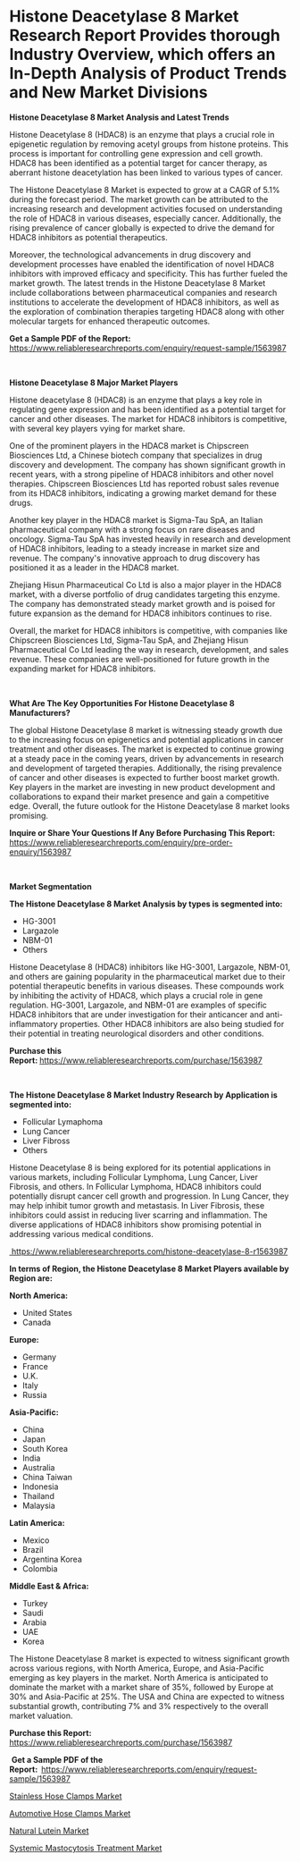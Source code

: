 <p><h1>Histone Deacetylase 8 Market Research Report Provides thorough Industry Overview, which offers an In-Depth Analysis of Product Trends and New Market Divisions</h1></p><p><strong>Histone Deacetylase 8 Market Analysis and Latest Trends</strong></p>
<p><p>Histone Deacetylase 8 (HDAC8) is an enzyme that plays a crucial role in epigenetic regulation by removing acetyl groups from histone proteins. This process is important for controlling gene expression and cell growth. HDAC8 has been identified as a potential target for cancer therapy, as aberrant histone deacetylation has been linked to various types of cancer.</p><p>The Histone Deacetylase 8 Market is expected to grow at a CAGR of 5.1% during the forecast period. The market growth can be attributed to the increasing research and development activities focused on understanding the role of HDAC8 in various diseases, especially cancer. Additionally, the rising prevalence of cancer globally is expected to drive the demand for HDAC8 inhibitors as potential therapeutics.</p><p>Moreover, the technological advancements in drug discovery and development processes have enabled the identification of novel HDAC8 inhibitors with improved efficacy and specificity. This has further fueled the market growth. The latest trends in the Histone Deacetylase 8 Market include collaborations between pharmaceutical companies and research institutions to accelerate the development of HDAC8 inhibitors, as well as the exploration of combination therapies targeting HDAC8 along with other molecular targets for enhanced therapeutic outcomes.</p></p>
<p><strong>Get a Sample PDF of the Report:&nbsp;</strong> <a href="https://www.reliableresearchreports.com/enquiry/request-sample/1563987">https://www.reliableresearchreports.com/enquiry/request-sample/1563987</a></p>
<p>&nbsp;</p>
<p><strong>Histone Deacetylase 8 Major Market Players</strong></p>
<p><p>Histone deacetylase 8 (HDAC8) is an enzyme that plays a key role in regulating gene expression and has been identified as a potential target for cancer and other diseases. The market for HDAC8 inhibitors is competitive, with several key players vying for market share.</p><p>One of the prominent players in the HDAC8 market is Chipscreen Biosciences Ltd, a Chinese biotech company that specializes in drug discovery and development. The company has shown significant growth in recent years, with a strong pipeline of HDAC8 inhibitors and other novel therapies. Chipscreen Biosciences Ltd has reported robust sales revenue from its HDAC8 inhibitors, indicating a growing market demand for these drugs.</p><p>Another key player in the HDAC8 market is Sigma-Tau SpA, an Italian pharmaceutical company with a strong focus on rare diseases and oncology. Sigma-Tau SpA has invested heavily in research and development of HDAC8 inhibitors, leading to a steady increase in market size and revenue. The company's innovative approach to drug discovery has positioned it as a leader in the HDAC8 market.</p><p>Zhejiang Hisun Pharmaceutical Co Ltd is also a major player in the HDAC8 market, with a diverse portfolio of drug candidates targeting this enzyme. The company has demonstrated steady market growth and is poised for future expansion as the demand for HDAC8 inhibitors continues to rise.</p><p>Overall, the market for HDAC8 inhibitors is competitive, with companies like Chipscreen Biosciences Ltd, Sigma-Tau SpA, and Zhejiang Hisun Pharmaceutical Co Ltd leading the way in research, development, and sales revenue. These companies are well-positioned for future growth in the expanding market for HDAC8 inhibitors.</p></p>
<p>&nbsp;</p>
<p><strong>What Are The Key Opportunities For Histone Deacetylase 8 Manufacturers?</strong></p>
<p><p>The global Histone Deacetylase 8 market is witnessing steady growth due to the increasing focus on epigenetics and potential applications in cancer treatment and other diseases. The market is expected to continue growing at a steady pace in the coming years, driven by advancements in research and development of targeted therapies. Additionally, the rising prevalence of cancer and other diseases is expected to further boost market growth. Key players in the market are investing in new product development and collaborations to expand their market presence and gain a competitive edge. Overall, the future outlook for the Histone Deacetylase 8 market looks promising.</p></p>
<p><strong>Inquire or Share Your Questions If Any Before Purchasing This Report:</strong> <a href="https://www.reliableresearchreports.com/enquiry/pre-order-enquiry/1563987">https://www.reliableresearchreports.com/enquiry/pre-order-enquiry/1563987</a></p>
<p>&nbsp;</p>
<p><strong>Market Segmentation</strong></p>
<p><strong>The Histone Deacetylase 8 Market Analysis by types is segmented into:</strong></p>
<p><ul><li>HG-3001</li><li>Largazole</li><li>NBM-01</li><li>Others</li></ul></p>
<p><p>Histone Deacetylase 8 (HDAC8) inhibitors like HG-3001, Largazole, NBM-01, and others are gaining popularity in the pharmaceutical market due to their potential therapeutic benefits in various diseases. These compounds work by inhibiting the activity of HDAC8, which plays a crucial role in gene regulation. HG-3001, Largazole, and NBM-01 are examples of specific HDAC8 inhibitors that are under investigation for their anticancer and anti-inflammatory properties. Other HDAC8 inhibitors are also being studied for their potential in treating neurological disorders and other conditions.</p></p>
<p><strong>Purchase this Report:&nbsp;</strong><a href="https://www.reliableresearchreports.com/purchase/1563987">https://www.reliableresearchreports.com/purchase/1563987</a></p>
<p>&nbsp;</p>
<p><strong>The Histone Deacetylase 8 Market Industry Research by Application is segmented into:</strong></p>
<p><ul><li>Follicular Lymaphoma</li><li>Lung Cancer</li><li>Liver Fibross</li><li>Others</li></ul></p>
<p><p>Histone Deacetylase 8 is being explored for its potential applications in various markets, including Follicular Lymphoma, Lung Cancer, Liver Fibrosis, and others. In Follicular Lymphoma, HDAC8 inhibitors could potentially disrupt cancer cell growth and progression. In Lung Cancer, they may help inhibit tumor growth and metastasis. In Liver Fibrosis, these inhibitors could assist in reducing liver scarring and inflammation. The diverse applications of HDAC8 inhibitors show promising potential in addressing various medical conditions.</p></p>
<p><a href="https://www.reliableresearchreports.com/histone-deacetylase-8-r1563987">&nbsp;https://www.reliableresearchreports.com/histone-deacetylase-8-r1563987</a></p>
<p><strong>In terms of Region, the Histone Deacetylase 8 Market Players available by Region are:</strong></p>
<p>
    <p> <strong> North America: </strong>
        <ul>
            <li>United States</li>
            <li>Canada</li>
        </ul>
        </p> 
    <p> <strong> Europe: </strong>
        <ul>
            <li>Germany</li>
            <li>France</li>
            <li>U.K.</li>
            <li>Italy</li>
            <li>Russia</li>
        </ul>
        </p> 
    <p> <strong> Asia-Pacific: </strong>
        <ul>
            <li>China</li>
            <li>Japan</li>
            <li>South Korea</li>
            <li>India</li>
            <li>Australia</li>
            <li>China Taiwan</li>
            <li>Indonesia</li>
            <li>Thailand</li>
            <li>Malaysia</li>
        </ul>
        </p> 
    <p> <strong> Latin America: </strong>
        <ul>
            <li>Mexico</li>
            <li>Brazil</li>
            <li>Argentina Korea</li>
            <li>Colombia</li>
        </ul>
        </p> 
    <p> <strong> Middle East & Africa: </strong>
        <ul>
            <li>Turkey</li>
            <li>Saudi</li>
            <li>Arabia</li>
            <li>UAE</li>
            <li>Korea</li>
        </ul>
    </p>
    </p>
<p><p>The Histone Deacetylase 8 market is expected to witness significant growth across various regions, with North America, Europe, and Asia-Pacific emerging as key players in the market. North America is anticipated to dominate the market with a market share of 35%, followed by Europe at 30% and Asia-Pacific at 25%. The USA and China are expected to witness substantial growth, contributing 7% and 3% respectively to the overall market valuation.</p></p>
<p><strong>Purchase this Report: </strong><a href="https://www.reliableresearchreports.com/purchase/1563987">https://www.reliableresearchreports.com/purchase/1563987</a></p>
<p>&nbsp;<strong>Get a Sample PDF of the Report:&nbsp;&nbsp;</strong><a href="https://www.reliableresearchreports.com/enquiry/request-sample/1563987">https://www.reliableresearchreports.com/enquiry/request-sample/1563987</a></p>
<p><strong></strong></p>
<p><p><a href="https://www.linkedin.com/pulse/stainless-hose-clamps-market-comprehensive-assessment-type-application-yeoue">Stainless Hose Clamps Market</a></p><p><a href="https://www.linkedin.com/pulse/decoding-automotive-hose-clamps-market-metrics-share-trends-growth-asioe">Automotive Hose Clamps Market</a></p><p><a href="https://github.com/brenzgnarento/Market-Research-Report-List-2/blob/main/natural-lutein-market.md">Natural Lutein Market</a></p><p><a href="https://github.com/MyrtisWest1/Market-Research-Report-List-1/blob/main/systemic-mastocytosis-treatment-market.md">Systemic Mastocytosis Treatment Market</a></p></p>